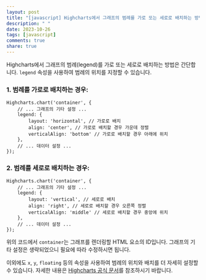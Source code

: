 ```yaml
---
layout: post
title: "[javascript] Highcharts에서 그래프의 범례를 가로 또는 세로로 배치하는 방법은 무엇인가요?"
description: " "
date: 2023-10-26
tags: [javascript]
comments: true
share: true
---
```


Highcharts에서 그래프의 범례(legend)를 가로 또는 세로로 배치하는 방법은 간단합니다. `legend` 속성을 사용하여 범례의 위치를 지정할 수 있습니다.

### 1. 범례를 가로로 배치하는 경우:
```
Highcharts.chart('container', {
    // ... 그래프의 기타 설정 ...
    legend: {
        layout: 'horizontal', // 가로로 배치
        align: 'center', // 가로로 배치할 경우 가운데 정렬
        verticalAlign: 'bottom' // 가로로 배치할 경우 아래에 위치
    },
    // ... 데이터 설정 ...
});
```

### 2. 범례를 세로로 배치하는 경우:
```
Highcharts.chart('container', {
    // ... 그래프의 기타 설정 ...
    legend: {
        layout: 'vertical', // 세로로 배치
        align: 'right', // 세로로 배치할 경우 오른쪽 정렬
        verticalAlign: 'middle' // 세로로 배치할 경우 중앙에 위치
    },
    // ... 데이터 설정 ...
});
```
위의 코드에서 `container`는 그래프를 렌더링할 HTML 요소의 ID입니다. 그래프의 기타 설정은 생략되었으니 필요에 따라 수정하시면 됩니다.

이외에도 `x`, `y`, `floating` 등의 속성을 사용하여 범례의 위치와 배치를 더 자세히 설정할 수 있습니다. 자세한 내용은 [Highcharts 공식 문서](https://api.highcharts.com/highcharts/legend)를 참조하시기 바랍니다.
